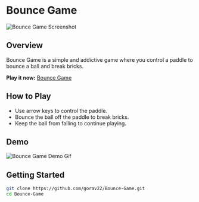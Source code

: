 # Bounce Game

![Bounce Game Screenshot](insert_screenshot_url_here)

## Overview

Bounce Game is a simple and addictive game where you control a paddle to bounce a ball and break bricks.

**Play it now:** [Bounce Game](https://gorav22.github.io/Bounce-Game/)

## How to Play

- Use arrow keys to control the paddle.
- Bounce the ball off the paddle to break bricks.
- Keep the ball from falling to continue playing.

## Demo

![Bounce Game Demo Gif](insert_demo_gif_url_here)

## Getting Started

```bash
git clone https://github.com/gorav22/Bounce-Game.git
cd Bounce-Game

